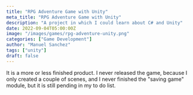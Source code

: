 ```yaml
---
title: "RPG Adventure Game with Unity"
meta_title: "RPG Adventure Game with Unity"
description: "A project in which I could learn about C# and Unity"
date: 2022-09-04T05:00:00Z
image: "/images/games/rpg-adventure-unity.png"
categories: ["Game Development"]
author: "Manuel Sanchez"
tags: ["unity"]
draft: false
---
```


It is a more or less finished product. I never released the game, because I only created a couple of scenes, and I never finished the "saving game" module, but it is still pending in my to do list.

